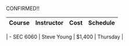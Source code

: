 
CONFIRMED!!

| Course       | Instructor   | Cost    | Schedule  |
|--------------|--------------|---------|-----------|




| - SEC 6060   | Steve Young  | $1,400  | Thursday  |
